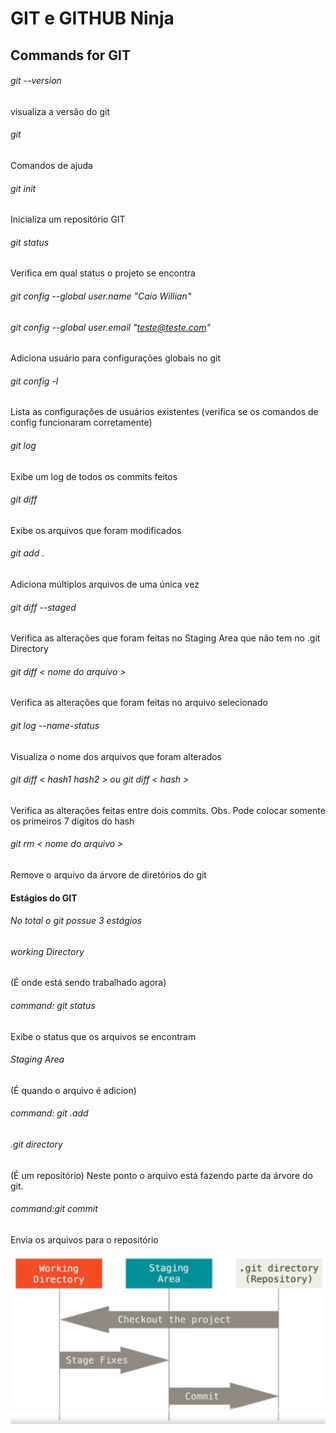 # GIT e GITHUB Ninja

## Commands for GIT

###### git --version
visualiza a versão do git

###### git 
Comandos de ajuda

###### git init
Inicializa um repositório GIT

###### git status 
Verifica em qual status o projeto se encontra

###### git config --global user.name "Caio Willian"
###### git config --global user.email "teste@teste.com"
Adiciona usuário para configurações globais no git

###### git config -l
Lista as configurações de usuários existentes (verifica se os comandos de config funcionaram corretamente)

###### git log
Exibe um log de todos os commits feitos

###### git diff 
Exibe os arquivos que foram modificados

###### git add .
Adiciona múltiplos arquivos de uma única vez

###### git diff --staged
Verifica as alterações que foram feitas no Staging Area que não tem no .git Directory

###### git diff < nome do arquivo >
Verifica as alterações que foram feitas no arquivo selecionado

###### git log --name-status 
Visualiza o nome dos arquivos que foram alterados

###### git diff < hash1 hash2 > ou git diff < hash >
Verifica as alterações feitas entre dois commits.
Obs. Pode colocar somente os primeiros 7 dígitos do hash

###### git rm < nome do arquivo >
Remove o arquivo da árvore de diretórios do git

#### Estágios do GIT 

###### No total o git possue 3 estágios

###### working Directory
(É onde está sendo trabalhado agora) 

###### command: git status
Exibe o status que os arquivos se encontram

###### Staging Area 
(É quando o arquivo é adicion) 
###### command: git .add

###### .git directory
(É um repositório) Neste ponto o arquivo está fazendo parte da árvore do git. 

###### command:git commit
Envia os arquivos para o repositório

![alt text](https://raw.githubusercontent.com/CaioWillianMoreira/git-e-github-ninja/master/git-estagios.png)
